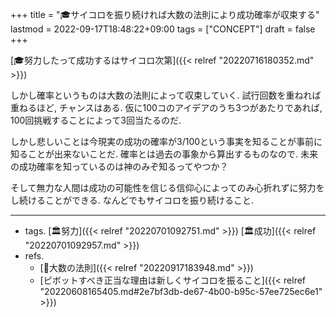 +++
title = "🎓サイコロを振り続ければ大数の法則により成功確率が収束する"
lastmod = 2022-09-17T18:48:22+09:00
tags = ["CONCEPT"]
draft = false
+++

[🎓努力したって成功するはサイコロ次第]({{< relref "20220716180352.md" >}})

しかし確率というものは大数の法則によって収束していく. 試行回数を重ねれば重ねるほど, チャンスはある. 仮に100コのアイデアのうち3つがあたりであれば, 100回挑戦することによって3回当たるのだ.

しかし悲しいことは今現実の成功の確率が3/100という事実を知ることが事前に知ることが出来ないことだ. 確率とは過去の事象から算出するものなので. 未来の成功確率を知っているのは神のみぞ知るってやつか？

そして無力な人間は成功の可能性を信じる信仰心によってのみ心折れずに努力をし続けることができる. なんどでもサイコロを振り続けること.

---

-   tags. [🏛努力]({{< relref "20220701092751.md" >}}) [🏛成功]({{< relref "20220701092957.md" >}})
-   refs.
    -   [📝大数の法則]({{< relref "20220917183948.md" >}})
    -   [ピボットすべき正当な理由は新しくサイコロを振ること]({{< relref "20220608165405.md#2e7bf3db-de67-4b00-b95c-57ee725ec6e1" >}})
